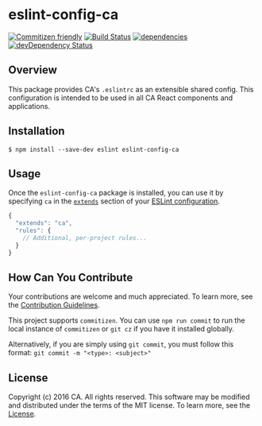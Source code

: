 # eslint-config-ca
[![Commitizen friendly](https://img.shields.io/badge/commitizen-friendly-brightgreen.svg)](http://commitizen.github.io/cz-cli/)
[![Build Status](https://travis-ci.org/caapim/eslint-config-ca.svg?branch=master)](https://travis-ci.org/caapim/eslint-config-ca)
[![dependencies](https://david-dm.org/caapim/eslint-config-ca.svg)](https://david-dm.org/caapim/eslint-config-ca)
[![devDependency Status](https://david-dm.org/caapim/eslint-config-ca/dev-status.svg)](https://david-dm.org/caapim/eslint-config-ca#info=devDependencies)

## Overview
This package provides CA's `.eslintrc` as an extensible shared config. This configuration is intended to be used in all CA React components and applications.

## Installation
```
$ npm install --save-dev eslint eslint-config-ca
```

## Usage
Once the `eslint-config-ca` package is installed, you can use it by specifying `ca` in the [`extends`](http://eslint.org/docs/user-guide/configuring#extending-configuration-files) section of your [ESLint configuration](http://eslint.org/docs/user-guide/configuring).

```js
{
  "extends": "ca",
  "rules": {
    // Additional, per-project rules...
  }
}
```

## How Can You Contribute
Your contributions are welcome and much appreciated. To learn more, see the [Contribution Guidelines](https://github.com/CAAPIM/eslint-config-ca/blob/master/CONTRIBUTING.md).

This project supports `commitizen`. You can use `npm run commit` to run the local instance of `commitizen` or `git cz` if you have it installed globally.

Alternatively, if you are simply using `git commit`, you must follow this format:
`git commit -m "<type>: <subject>"`

## License
Copyright (c) 2016 CA. All rights reserved.
This software may be modified and distributed under the terms of the MIT license. To learn more, see the [License](https://github.com/CAAPIM/eslint-config-ca/blob/master/LICENSE.md).
